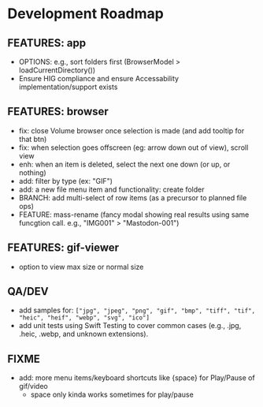 # Development Roadmap

## FEATURES: app

- OPTIONS: e.g., sort folders first (BrowserModel > loadCurrentDirectory())
- Ensure HIG compliance and ensure Accessability implementation/support exists

## FEATURES: browser

- fix: close Volume browser once selection is made (and add tooltip for that btn)
- fix: when selection goes offscreen (eg: arrow down out of view), scroll view
- enh: when an item is deleted, select the next one down (or up, or nothing)
- add: filter by type (ex: "GIF")
- add: a new file menu item and functionality: create folder
- BRANCH: add multi-select of row items (as a precursor to planned file ops)
- FEATURE: mass-rename (fancy modal showing real results using same funcgtion call. e.g., "IMG001" > "Mastodon-001")

## FEATURES: gif-viewer

- option to view max size or normal size

## QA/DEV

- add samples for: `["jpg", "jpeg", "png", "gif", "bmp", "tiff", "tif", "heic", "heif", "webp", "svg", "ico"]`
- add unit tests using Swift Testing to cover common cases (e.g., .jpg, .heic, .webp, and unknown extensions).

## FIXME

- add: more menu items/keyboard shortcuts like {space} for Play/Pause of gif/video
  - space only kinda works sometimes for play/pause
